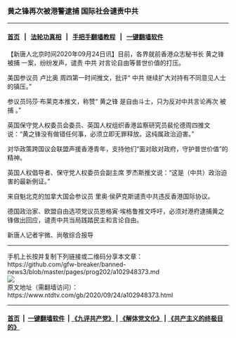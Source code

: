 ### 黄之锋再次被港警逮捕 国际社会谴责中共
------------------------

#### [首页](https://github.com/gfw-breaker/banned-news3/blob/master/README.md) &nbsp;&nbsp;|&nbsp;&nbsp; [法轮功真相](https://github.com/begood0513/basic/blob/master/README.md)  &nbsp;&nbsp;|&nbsp;&nbsp; [手把手翻墙教程](https://github.com/gfw-breaker/guides/wiki)  &nbsp;&nbsp;|&nbsp;&nbsp; [一键翻墙软件](https://github.com/gfw-breaker/nogfw/blob/master/README.md)  



<div><div class="post_content" itemprop="articleBody">
 <p>
  【新唐人北京时间2020年09月24日讯】目前，各界就前香港众志秘书长
  <ok href="https://www.ntdtv.com/gb/黄之锋.htm">
   黄之锋
  </ok>
  <ok href="https://www.ntdtv.com/gb/被捕.htm">
   被捕
  </ok>
  一案，纷纷发声，谴责
  <ok href="https://www.ntdtv.com/gb/中共.htm">
   中共
  </ok>
  对言论自由等普世价值的打压。
 </p>
 <p>
  美国参议员
  <ok href="https://www.ntdtv.com/gb/卢比奥.htm">
   卢比奥
  </ok>
  周四第一时间推文，批评“
  <ok href="https://www.ntdtv.com/gb/中共.htm">
   中共
  </ok>
  继续扩大对持有不同意见人士的镇压。”
 </p>
 <p>
  参议员玛莎·布莱克本推文，称赞“
  <ok href="https://www.ntdtv.com/gb/黄之锋.htm">
   黄之锋
  </ok>
  是自由斗士，只为反对中共言论再次
  <ok href="https://www.ntdtv.com/gb/被捕.htm">
   被捕
  </ok>
  。”
 </p>
 <p>
  英国保守党人权委员会委员、英国人权组织香港监察研究员裴伦德周四推文说：“黄之锋没有做错任何事，必须立即无罪释放。这纯属政治迫害。”
 </p>
 <p>
  对华政策跨国议会联盟声援香港青年，支持他们“面对敌对政府，守护普世价值”的精神。
 </p>
 <p>
  英国人权倡导者、保守党人权委员会副主席 罗杰斯推文说：“这是（中共）政治迫害的最新例证。”
 </p>
 <p>
  来自魁北克的加拿大国会参议员 里奥·侯萨克斯谴责中共违反香港国际协议。
 </p>
 <p>
  德国政治家、欧盟自由选项党议员恩格寅·埃格鲁推文呼吁，必须对港府逮捕黄之锋做出回应，谴责中共当局践踏民主和言论自由。
 </p>
 <p>
  新唐人记者宇微、尚敬综合报导
 </p>
 <div class="single_ad">
 </div>
</div>
</div>
<hr/>
手机上长按并复制下列链接或二维码分享本文章：<br/>
https://github.com/gfw-breaker/banned-news3/blob/master/pages/prog202/a102948373.md <br/>
<a href='https://github.com/gfw-breaker/banned-news3/blob/master/pages/prog202/a102948373.md'><img src='https://github.com/gfw-breaker/banned-news3/blob/master/pages/prog202/a102948373.md.png'/></a> <br/>
原文地址（需翻墙访问）：https://www.ntdtv.com/gb/2020/09/24/a102948373.html


------------------------
#### [首页](https://github.com/gfw-breaker/banned-news3/blob/master/README.md) &nbsp;|&nbsp; [一键翻墙软件](https://github.com/gfw-breaker/nogfw/blob/master/README.md) &nbsp;| [《九评共产党》](https://github.com/gfw-breaker/9ping.md/blob/master/README.md#九评之一评共产党是什么) | [《解体党文化》](https://github.com/gfw-breaker/jtdwh.md/blob/master/README.md) | [《共产主义的终极目的》](https://github.com/gfw-breaker/gczydzjmd.md/blob/master/README.md)


<img src='http://gfw-breaker.win/banned-news3/pages/prog202/a102948373.md' width='0px' height='0px'/>